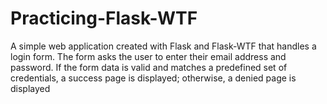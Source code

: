 # Practicing-Flask-WTF
A simple web application created with Flask and Flask-WTF that handles a login form. The form asks the user to enter their email address and password. If the form data is valid and matches a predefined set of credentials, a success page is displayed; otherwise, a denied page is displayed

